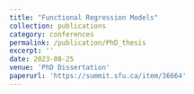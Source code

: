 ```yaml
---
title: "Functional Regression Models"
collection: publications
category: conferences
permalink: /publication/PhD_thesis
excerpt: ''
date: 2023-08-25
venue: 'PhD Dissertation'
paperurl: 'https://summit.sfu.ca/item/36664'
---
```

